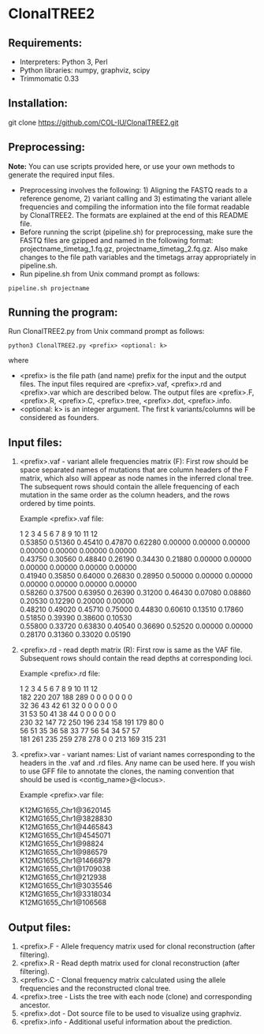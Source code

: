 # ClonalTREE2

## Requirements:
- Interpreters: Python 3, Perl
- Python libraries: numpy, graphviz, scipy
- Trimmomatic 0.33

## Installation: 
git clone https://github.com/COL-IU/ClonalTREE2.git

## Preprocessing: 
**Note:** You can use scripts provided here, or use your own methods to generate the required input files.
- Preprocessing involves the following: 1) Aligning the FASTQ reads to a reference genome, 2) variant calling and 3) estimating the variant allele frequencies and compiling the information into the file format readable by ClonalTREE2. The formats are explained at the end of this README file. 
- Before running the script (pipeline.sh) for preprocessing, make sure the FASTQ files are gzipped and named in the following format: projectname_timetag_1.fq.gz, projectname_timetag_2.fq.gz. Also make changes to the file path variables and the timetags array appropriately in pipeline.sh. 
- Run pipeline.sh from Unix command prompt as follows:
```
pipeline.sh projectname
```

## Running the program: 
Run ClonalTREE2.py from Unix command prompt as follows: 
```
python3 ClonalTREE2.py <prefix> <optional: k>
```
where
- \<prefix\> is the file path (and name) prefix for the input and the output files. The input files required are \<prefix\>.vaf, \<prefix\>.rd and \<prefix\>.var which are described below. The output files are \<prefix\>.F, \<prefix\>.R, \<prefix\>.C, \<prefix\>.tree, \<prefix\>.dot, \<prefix\>.info.
- \<optional: k\> is an integer argument. The first k variants/columns will be considered as founders.
  
## Input files:
1) \<prefix\>.vaf - variant allele frequencies matrix (F): First row should be space separated names of mutations that are column headers of the F matrix, which also will appear as node names in the inferred clonal tree. The subsequent rows should contain the allele frequencing of each mutation in the same order as the column headers, and the rows ordered by time points. 

    Example \<prefix\>.vaf file:

    1	2	3	4	5	6	7	8	9	10	11	12\
    0.53850	0.51360	0.45410	0.47870	0.62280	0.00000	0.00000	0.00000	0.00000	0.00000	0.00000	0.00000\
    0.43750	0.30560	0.48840	0.26190	0.34430	0.21880	0.00000	0.00000	0.00000	0.00000	0.00000	0.00000\
    0.41940	0.35850	0.64000	0.26830	0.28950	0.50000	0.00000	0.00000	0.00000	0.00000	0.00000	0.00000\
    0.58260	0.37500	0.63950	0.26390	0.31200	0.46430	0.07080	0.08860	0.20530	0.12290	0.20000	0.00000\
    0.48210	0.49020	0.45710	0.75000	0.44830	0.60610	0.13510	0.17860	0.51850	0.39390	0.38600	0.10530\
    0.55800	0.33720	0.63830	0.40540	0.36690	0.52520	0.00000	0.00000	0.28170	0.31360	0.33020	0.05190

2) \<prefix\>.rd - read depth matrix (R): First row is same as the VAF file. Subsequent rows should contain the read depths at corresponding loci. 

    Example \<prefix\>.rd file:

    1	2	3	4	5	6	7	8	9	10	11	12\
    182	220	207	188	289	0	0	0	0	0	0	0\
    32	36	43	42	61	32	0	0	0	0	0	0\
    31	53	50	41	38	44	0	0	0	0	0	0\
    230	32	147	72	250	196	234	158	191	179	80	0\
    56	51	35	36	58	33	77	56	54	34	57	57\
    181	261	235	259	278	278	0	0	213	169	315	231

3) \<prefix\>.var - variant names: List of variant names corresponding to the headers in the .vaf and .rd files. Any name can be used here. If you wish to use GFF file to annotate the clones, the naming convention that should be used is \<contig_name\>@\<locus\>. 

    Example \<prefix\>.var file:

    K12MG1655_Chr1@3620145\
    K12MG1655_Chr1@3828830\
    K12MG1655_Chr1@4465843\
    K12MG1655_Chr1@4545071\
    K12MG1655_Chr1@98824\
    K12MG1655_Chr1@986579\
    K12MG1655_Chr1@1466879\
    K12MG1655_Chr1@1709038\
    K12MG1655_Chr1@212938\
    K12MG1655_Chr1@3035546\
    K12MG1655_Chr1@3318034\
    K12MG1655_Chr1@106568


## Output files:
1) \<prefix\>.F - Allele frequency matrix used for clonal reconstruction (after filtering).  
2) \<prefix\>.R - Read depth matrix used for clonal reconstruction (after filtering).
3) \<prefix\>.C - Clonal frequency matrix calculated using the allele frequencies and the reconstructed clonal tree. 
4) \<prefix\>.tree - Lists the tree with each node (clone) and corresponding ancestor. 
5) \<prefix\>.dot - Dot source file to be used to visualize using graphviz.
6) \<prefix\>.info - Additional useful information about the prediction. 
